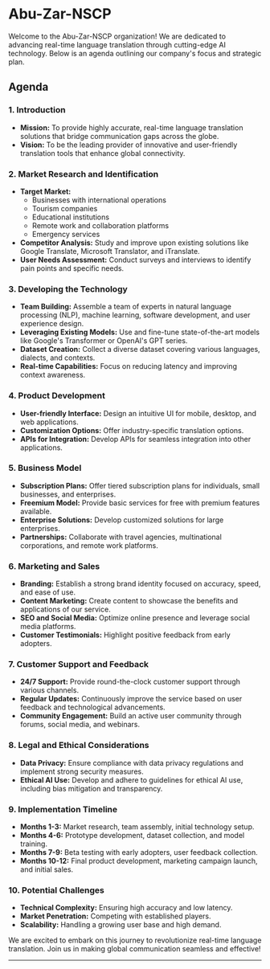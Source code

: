 # Abu-Zar-NSCP

Welcome to the Abu-Zar-NSCP organization! We are dedicated to advancing real-time language translation through cutting-edge AI technology. Below is an agenda outlining our company's focus and strategic plan.

## Agenda

### 1. Introduction
   - **Mission:** To provide highly accurate, real-time language translation solutions that bridge communication gaps across the globe.
   - **Vision:** To be the leading provider of innovative and user-friendly translation tools that enhance global connectivity.

### 2. Market Research and Identification
   - **Target Market:**
     - Businesses with international operations
     - Tourism companies
     - Educational institutions
     - Remote work and collaboration platforms
     - Emergency services
   - **Competitor Analysis:** Study and improve upon existing solutions like Google Translate, Microsoft Translator, and iTranslate.
   - **User Needs Assessment:** Conduct surveys and interviews to identify pain points and specific needs.

### 3. Developing the Technology
   - **Team Building:** Assemble a team of experts in natural language processing (NLP), machine learning, software development, and user experience design.
   - **Leveraging Existing Models:** Use and fine-tune state-of-the-art models like Google's Transformer or OpenAI's GPT series.
   - **Dataset Creation:** Collect a diverse dataset covering various languages, dialects, and contexts.
   - **Real-time Capabilities:** Focus on reducing latency and improving context awareness.

### 4. Product Development
   - **User-friendly Interface:** Design an intuitive UI for mobile, desktop, and web applications.
   - **Customization Options:** Offer industry-specific translation options.
   - **APIs for Integration:** Develop APIs for seamless integration into other applications.

### 5. Business Model
   - **Subscription Plans:** Offer tiered subscription plans for individuals, small businesses, and enterprises.
   - **Freemium Model:** Provide basic services for free with premium features available.
   - **Enterprise Solutions:** Develop customized solutions for large enterprises.
   - **Partnerships:** Collaborate with travel agencies, multinational corporations, and remote work platforms.

### 6. Marketing and Sales
   - **Branding:** Establish a strong brand identity focused on accuracy, speed, and ease of use.
   - **Content Marketing:** Create content to showcase the benefits and applications of our service.
   - **SEO and Social Media:** Optimize online presence and leverage social media platforms.
   - **Customer Testimonials:** Highlight positive feedback from early adopters.

### 7. Customer Support and Feedback
   - **24/7 Support:** Provide round-the-clock customer support through various channels.
   - **Regular Updates:** Continuously improve the service based on user feedback and technological advancements.
   - **Community Engagement:** Build an active user community through forums, social media, and webinars.

### 8. Legal and Ethical Considerations
   - **Data Privacy:** Ensure compliance with data privacy regulations and implement strong security measures.
   - **Ethical AI Use:** Develop and adhere to guidelines for ethical AI use, including bias mitigation and transparency.

### 9. Implementation Timeline
   - **Months 1-3:** Market research, team assembly, initial technology setup.
   - **Months 4-6:** Prototype development, dataset collection, and model training.
   - **Months 7-9:** Beta testing with early adopters, user feedback collection.
   - **Months 10-12:** Final product development, marketing campaign launch, and initial sales.

### 10. Potential Challenges
   - **Technical Complexity:** Ensuring high accuracy and low latency.
   - **Market Penetration:** Competing with established players.
   - **Scalability:** Handling a growing user base and high demand.

We are excited to embark on this journey to revolutionize real-time language translation. Join us in making global communication seamless and effective!

---

